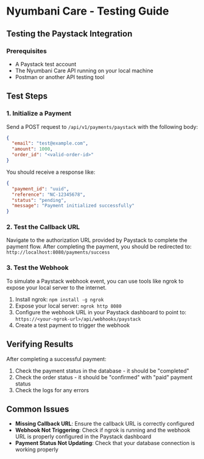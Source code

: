 # Nyumbani Care - Testing Guide

## Testing the Paystack Integration

### Prerequisites

- A Paystack test account
- The Nyumbani Care API running on your local machine
- Postman or another API testing tool

## Test Steps

### 1. Initialize a Payment

Send a POST request to `/api/v1/payments/paystack` with the following body:

```json
{
  "email": "test@example.com",
  "amount": 1000,
  "order_id": "<valid-order-id>"
}
```

You should receive a response like:

```json
{
  "payment_id": "uuid",
  "reference": "NC-12345678",
  "status": "pending",
  "message": "Payment initialized successfully"
}
```

### 2. Test the Callback URL

Navigate to the authorization URL provided by Paystack to complete the payment flow.
After completing the payment, you should be redirected to:
`http://localhost:8080/payments/success`

### 3. Test the Webhook

To simulate a Paystack webhook event, you can use tools like ngrok to expose your local server to the internet.

1. Install ngrok: `npm install -g ngrok`
2. Expose your local server: `ngrok http 8080`
3. Configure the webhook URL in your Paystack dashboard to point to: `https://<your-ngrok-url>/api/webhooks/paystack`
4. Create a test payment to trigger the webhook

## Verifying Results

After completing a successful payment:

1. Check the payment status in the database - it should be "completed"
2. Check the order status - it should be "confirmed" with "paid" payment status
3. Check the logs for any errors

## Common Issues

- **Missing Callback URL**: Ensure the callback URL is correctly configured
- **Webhook Not Triggering**: Check if ngrok is running and the webhook URL is properly configured in the Paystack dashboard
- **Payment Status Not Updating**: Check that your database connection is working properly
